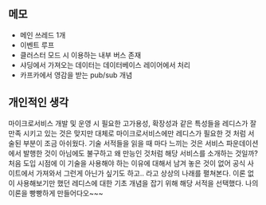 ## 메모
- 메인 쓰레드 1개
- 이벤트 루프
- 클러스터 모드 시 이용하는 내부 버스 존재
- 샤딩에서 가져오는 데이터는 데이터베이스 레이어에서 처리
- 카프카에서 영감을 받는 pub/sub 개념

## 개인적인 생각
마이크로서비스 개발 및 운영 시 필요한 고가용성, 확장성과 같은 특성들을 레디스가 잘 만족 시키고 있는 것은 맞지만 대체로 마이크로서비스에만 레디스가 필요한 것 처럼 서술된 부분이 조금 아쉬웠다. 
기술 서적들을 읽을 때 마다 느끼는 것은 서비스 파운데이션에서 발행한 것이 아님에도 불구하고 왜 만능인 것처럼 해당 서비스를 소개하는 것일까?
처음 도입 시점에 이 기술을 사용해야 하는 이유에 대해서 남겨 놓은 것이 없어 공식 사이트에서 가져와서 그런게 아닌가 싶기도 하고.. 라고 상상의 나래를 펼쳐본다.
이론 없이 사용해보기만 했던 레디스에 대한 기초 개념을 잡기 위해 해당 서적을 선택했다. 나의 이론을 빵빵하게 만들어다오~~~
